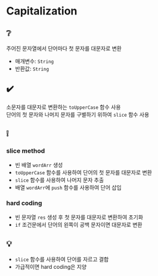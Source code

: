 # Capitalization

## ❔
주어진 문자열에서 단어마다 첫 문자를 대문자로 변환
- 매개변수: ```String```
- 반환값: ```String```

## ✔️
소문자를 대문자로 변환하는 ```toUpperCase``` 함수 사용  
단어의 첫 문자와 나머지 문자를 구별하기 위하여 ```slice``` 함수 사용

## ❕
### slice method
- 빈 배열 ```wordArr``` 생성 
-  ```toUpperCase``` 함수를 사용하여 단어의 첫 문자를 대문자로 변환
-  ```slice``` 함수를 사용하여 나머지 문자 추출
-  배열 ```wordArr```에 ```push``` 함수를 사용하여 단어 삽입

### hard coding
- 빈 문자열 ```res``` 생성 후 첫 문자를 대문자로 변환하여 초기화
- ```if``` 조건문에서 단어의 왼쪽이 공백 문자이면 대문자로 변환

## 💡
- ```slice``` 함수를 사용하여 단어를 자르고 결합
- 가급적이면 hard coding은 지양
